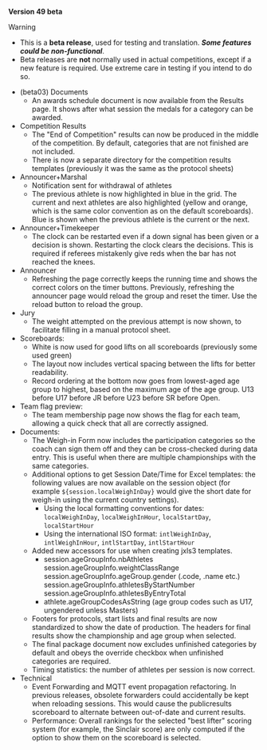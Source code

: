 **Version 49 beta**

> [!WARNING]
>
> - This is a **beta release**, used for testing and translation. ***Some features could be non-functional***.
> - Beta releases are **not** normally used in actual competitions, except if a new feature is required. Use extreme care in testing if you intend to do so.

- (beta03) Documents
  - An awards schedule document is now available from the Results page.  It shows after what session the medals for a category can be awarded.
- Competition Results
  - The "End of Competition" results can now be produced in the middle of the competition.  By default, categories that are not finished are not included.
  - There is now a separate directory for the competition results templates (previously it was the same as the protocol sheets)
- Announcer+Marshal
  - Notification sent for withdrawal of athletes
  - The previous athlete is now highlighted in blue in the grid.  The current and next athletes are also highlighted (yellow and orange, which is the same color convention as on the default scoreboards).  Blue is shown when the previous athlete is the current or the next.
- Announcer+Timekeeper
  - The clock can be restarted even if a down signal has been given or a decision is shown.  Restarting the clock clears the decisions. This is required if referees mistakenly give reds when the bar has not reached the knees.
- Announcer
  - Refreshing the page correctly keeps the running time and shows the correct colors on the timer buttons.  Previously, refreshing the announcer page would reload the group and reset the timer.  Use the reload button to reload the group.
- Jury
  - The weight attempted on the previous attempt is now shown, to facilitate filling in a manual protocol sheet.
- Scoreboards:
  - White is now used for good lifts on all scoreboards (previously some used green)
  - The layout now includes vertical spacing between the lifts for better readability.
  - Record ordering at the bottom now goes from lowest-aged age group to highest, based on the maximum age of the age group. U13 before U17 before JR before U23 before SR before Open.
- Team flag preview: 
  - The team membership page now shows the flag for each team, allowing a quick check that all are correctly assigned.
- Documents:
  - The Weigh-in Form now includes the participation categories so the coach can sign them off and they can be cross-checked during data entry.  This is useful when there are multiple championships with the same categories.
  - Additional options to get Session Date/Time for Excel templates: the following values are now available on the session object (for example `${session.localWeighInDay}` would give the short date for weigh-in using the current country settings).
    - Using the local formatting conventions for dates: `localWeighInDay`, `localWeighInHour`, `localStartDay`, `localStartHour`
    - Using the international ISO format: `intlWeighInDay`, `intlWeighInHour`, `intlStartDay`, `intlStartHour`
  - Added new accessors for use when creating jxls3 templates. 
    - session.ageGroupInfo.nbAthletes
      session.ageGroupInfo.weightClassRange
      session.ageGroupInfo.ageGroup.gender  (.code, .name etc.)
      session.ageGroupInfo.athletesByStartNumber
      session.ageGroupInfo.athletesByEntryTotal
    - athlete.ageGroupCodesAsString  (age group codes such as U17, ungendered unless Masters)
  - Footers for protocols, start lists and final results are now standardized to show the date of production.  The headers for final results show the championship and age group when selected.
  - The final package document now excludes unfinished categories by default and obeys the override checkbox when unfinished categories are required.
  - Timing statistics: the number of athletes per session is now correct.
- Technical
  - Event Forwarding and MQTT event propagation refactoring. In previous releases, obsolete forwarders could accidentally be kept when reloading sessions.  This would cause the publicresults scoreboard to alternate between out-of-date and current results.
  - Performance: Overall rankings for the selected "best lifter" scoring system (for example, the Sinclair score) are only computed if the option to show them on the scoreboard is selected.

